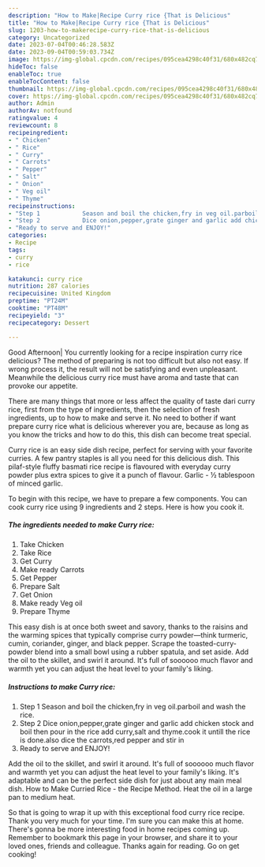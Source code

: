 ```yaml
---
description: "How to Make|Recipe Curry rice {That is Delicious"
title: "How to Make|Recipe Curry rice {That is Delicious"
slug: 1203-how-to-makerecipe-curry-rice-that-is-delicious
category: Uncategorized
date: 2023-07-04T00:46:28.583Z
date: 2023-09-04T00:59:03.734Z
image: https://img-global.cpcdn.com/recipes/095cea4298c40f31/680x482cq70/curry-rice-recipe-main-photo.jpg
hideToc: false
enableToc: true
enableTocContent: false
thumbnail: https://img-global.cpcdn.com/recipes/095cea4298c40f31/680x482cq70/curry-rice-recipe-main-photo.jpg
cover: https://img-global.cpcdn.com/recipes/095cea4298c40f31/680x482cq70/curry-rice-recipe-main-photo.jpg
author: Admin
authorAv: notfound
ratingvalue: 4
reviewcount: 8
recipeingredient:
- " Chicken"
- " Rice"
- " Curry"
- " Carrots"
- " Pepper"
- " Salt"
- " Onion"
- " Veg oil"
- " Thyme"
recipeinstructions:
- "Step 1            Season and boil the chicken,fry in veg oil.parboil and wash the rice."
- "Step 2            Dice onion,pepper,grate ginger and garlic add chicken stock and boil then pour in the rice add curry,salt and thyme.cook it untill the rice is done.also dice the carrots,red pepper and stir in"
- "Ready to serve and ENJOY!"
categories:
- Recipe
tags:
- curry
- rice

katakunci: curry rice 
nutrition: 287 calories
recipecuisine: United Kingdom
preptime: "PT24M"
cooktime: "PT48M"
recipeyield: "3"
recipecategory: Dessert

---
```



Good Afternoon| You currently looking for a recipe inspiration curry rice delicious? The method of preparing is not too difficult but also not easy. If wrong process it, the result will not be satisfying and even unpleasant. Meanwhile the delicious curry rice must have aroma and taste that can provoke our appetite.






There are many things that more or less affect the quality of taste dari curry rice, first from the type of ingredients, then the selection of fresh ingredients, up to how to make and serve it. No need to bother if want prepare curry rice what is delicious wherever you are, because as long as you know the tricks and how to do this, this dish can become treat  special.


Curry rice is an easy side dish recipe, perfect for serving with your favorite curries. A few pantry staples is all you need for this delicious dish. This pilaf-style fluffy basmati rice recipe is flavoured with everyday curry powder plus extra spices to give it a punch of flavour. Garlic - ½ tablespoon of minced garlic.


To begin with this recipe, we have to prepare a few components. You can cook curry rice using 9 ingredients and 2 steps. Here is how you cook it.

<!--inarticleads1-->

##### The ingredients needed to make Curry rice:

1. Take  Chicken
1. Take  Rice
1. Get  Curry
1. Make ready  Carrots
1. Get  Pepper
1. Prepare  Salt
1. Get  Onion
1. Make ready  Veg oil
1. Prepare  Thyme


This easy dish is at once both sweet and savory, thanks to the raisins and the warming spices that typically comprise curry powder—think turmeric, cumin, coriander, ginger, and black pepper. Scrape the toasted-curry-powder blend into a small bowl using a rubber spatula, and set aside. Add the oil to the skillet, and swirl it around. It&#39;s full of soooooo much flavor and warmth yet you can adjust the heat level to your family&#39;s liking. 

<!--inarticleads2-->

##### Instructions to make Curry rice:

1. Step 1            Season and boil the chicken,fry in veg oil.parboil and wash the rice.
1. Step 2            Dice onion,pepper,grate ginger and garlic add chicken stock and boil then pour in the rice add curry,salt and thyme.cook it untill the rice is done.also dice the carrots,red pepper and stir in
1. Ready to serve and ENJOY!

Add the oil to the skillet, and swirl it around. It&#39;s full of soooooo much flavor and warmth yet you can adjust the heat level to your family&#39;s liking. It&#39;s adaptable and can be the perfect side dish for just about any main meal dish. How to Make Curried Rice - the Recipe Method. Heat the oil in a large pan to medium heat. 

So that is going to wrap it up with this exceptional food curry rice recipe. Thank you very much for your time. I'm sure you can make this at home. There's gonna be more interesting food in home recipes coming up. Remember to bookmark this page in your browser, and share it to your loved ones, friends and colleague. Thanks again for reading. Go on get cooking!
